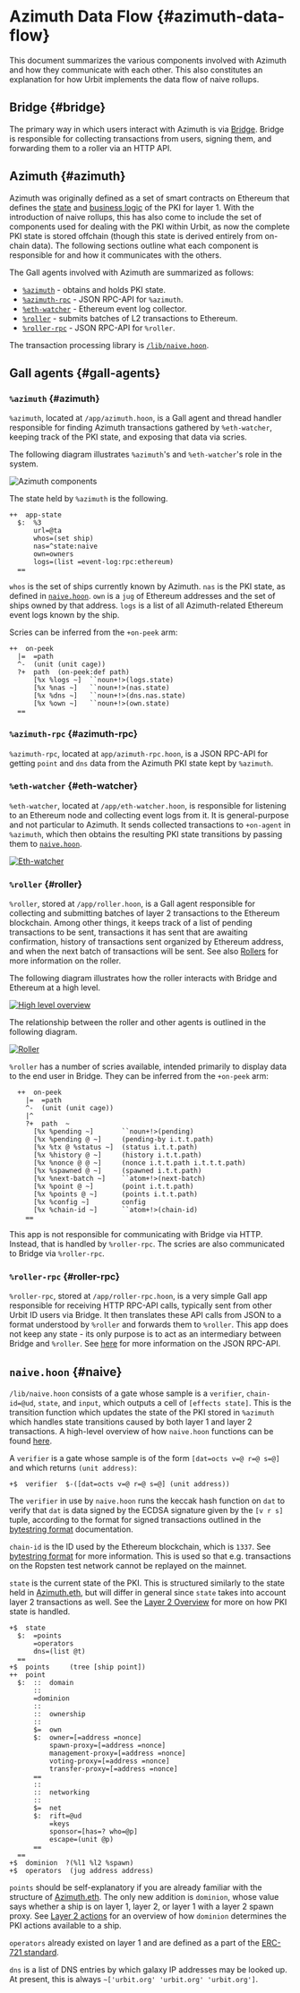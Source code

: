 # Azimuth Data Flow {#azimuth-data-flow}

This document summarizes the various components involved with Azimuth and how they communicate with each other. This also constitutes an explanation for how Urbit implements the data flow of naive rollups.

## Bridge {#bridge}

The primary way in which users interact with Azimuth is via [Bridge](https://bridge.urbit.org). Bridge is responsible for collecting transactions from users, signing them, and forwarding them to a roller via an HTTP API.

## Azimuth {#azimuth}

Azimuth was originally defined as a set of smart contracts on Ethereum that defines the [state](../reference/azimuth-eth.md) and [business logic](../reference/ecliptic.md) of the PKI for layer 1. With the introduction of naive rollups, this has also come to include the set of components used for dealing with the PKI within Urbit, as now the complete PKI state is stored offchain (though this state is derived entirely from on-chain data). The following sections outline what each component is responsible for and how it communicates with the others.

The Gall agents involved with Azimuth are summarized as follows:

- [`%azimuth`](#azimuth) - obtains and holds PKI state.
- [`%azimuth-rpc`](#azimuth-rpc) - JSON RPC-API for `%azimuth`.
- [`%eth-watcher`](#eth-watcher) - Ethereum event log collector.
- [`%roller`](#roller) - submits batches of L2 transactions to Ethereum.
- [`%roller-rpc`](#roller-rpc) - JSON RPC-API for `%roller`.

The transaction processing library is [`/lib/naive.hoon`](#naive).

## Gall agents {#gall-agents}

### `%azimuth` {#azimuth}

`%azimuth`, located at `/app/azimuth.hoon`, is a Gall agent and thread handler responsible for finding Azimuth transactions gathered by `%eth-watcher`, keeping track of the PKI state, and exposing that data via scries.

The following diagram illustrates `%azimuth`'s and `%eth-watcher`'s role in the system.

![Azimuth components](https://media.urbit.org/docs/layer2/l2-azimuth-azimuth.svg)

The state held by `%azimuth` is the following.

```hoon
++  app-state
  $:  %3
      url=@ta
      whos=(set ship)
      nas=^state:naive
      own=owners
      logs=(list =event-log:rpc:ethereum)
  ==
```

`whos` is the set of ships currently known by Azimuth. `nas` is the PKI state, as defined in [`naive.hoon`](#naive). `own` is a `jug` of Ethereum addresses and the set of ships owned by that address. `logs` is a list of all Azimuth-related Ethereum event logs known by the ship.

Scries can be inferred from the `+on-peek` arm:

```hoon
++  on-peek
  |=  =path
  ^-  (unit (unit cage))
  ?+  path  (on-peek:def path)
      [%x %logs ~]  ``noun+!>(logs.state)
      [%x %nas ~]   ``noun+!>(nas.state)
      [%x %dns ~]   ``noun+!>(dns.nas.state)
      [%x %own ~]   ``noun+!>(own.state)
  ==
```

### `%azimuth-rpc` {#azimuth-rpc}

`%azimuth-rpc`, located at `app/azimuth-rpc.hoon`, is a JSON RPC-API for getting `point` and `dns` data from the Azimuth PKI state kept by `%azimuth`.

### `%eth-watcher` {#eth-watcher}

`%eth-watcher`, located at `/app/eth-watcher.hoon`, is responsible for listening to an Ethereum node and collecting event logs from it. It is general-purpose and not particular to Azimuth. It sends collected transactions to `+on-agent` in `%azimuth`, which then obtains the resulting PKI state transitions by passing them to [`naive.hoon`](#naive).

[![Eth-watcher](https://media.urbit.org/docs/layer2/roller-agents.png)](https://media.urbit.org/docs/layer2/roller-agents.png)

### `%roller` {#roller}

`%roller`, stored at `/app/roller.hoon`, is a Gall agent responsible for collecting and submitting batches of layer 2 transactions to the Ethereum blockchain. Among other things, it keeps track of a list of pending transactions to be sent, transactions it has sent that are awaiting confirmation, history of transactions sent organized by Ethereum address, and when the next batch of transactions will be sent. See also [Rollers](../reference/roller.md) for more information on the roller.

The following diagram illustrates how the roller interacts with Bridge and Ethereum at a high level.

[![High level overview](https://media.urbit.org/docs/layer2/l2-high.png)](https://media.urbit.org/docs/layer2/l2-high.png)

The relationship between the roller and other agents is outlined in the following diagram.

[![Roller](https://media.urbit.org/docs/layer2/roller-agents.png)](https://media.urbit.org/docs/layer2/roller-agents.png)

`%roller` has a number of scries available, intended primarily to display data to the end user in Bridge. They can be inferred from the `+on-peek` arm:

```hoon
  ++  on-peek
    |=  =path
    ^-  (unit (unit cage))
    |^
    ?+  path  ~
      [%x %pending ~]       ``noun+!>(pending)
      [%x %pending @ ~]     (pending-by i.t.t.path)
      [%x %tx @ %status ~]  (status i.t.t.path)
      [%x %history @ ~]     (history i.t.t.path)
      [%x %nonce @ @ ~]     (nonce i.t.t.path i.t.t.t.path)
      [%x %spawned @ ~]     (spawned i.t.t.path)
      [%x %next-batch ~]    ``atom+!>(next-batch)
      [%x %point @ ~]       (point i.t.t.path)
      [%x %points @ ~]      (points i.t.t.path)
      [%x %config ~]        config
      [%x %chain-id ~]      ``atom+!>(chain-id)
    ==
```

This app is not responsible for communicating with Bridge via HTTP. Instead, that is handled by `%roller-rpc`. The scries are also communicated to Bridge via `%roller-rpc`.

### `%roller-rpc` {#roller-rpc}

`%roller-rpc`, stored at `/app/roller-rpc.hoon`, is a very simple Gall app responsible for receiving HTTP RPC-API calls, typically sent from other Urbit ID users via Bridge. It then translates these API calls from JSON to a format understood by `%roller` and forwards them to `%roller`. This app does not keep any state - its only purpose is to act as an intermediary between Bridge and `%roller`. See [here](../reference/layer2-api.md) for more information on the JSON RPC-API.

## `naive.hoon` {#naive}

`/lib/naive.hoon` consists of a gate whose sample is a `verifier`, `chain-id=@ud`, `state`, and `input`, which outputs a cell of `[effects state]`. This is the transition function which updates the state of the PKI stored in `%azimuth` which handles state transitions caused by both layer 1 and layer 2 transactions. A high-level overview of how `naive.hoon` functions can be found [here](layer2.md#layer-2).

A `verifier` is a gate whose sample is of the form `[dat=octs v=@ r=@ s=@]` and which returns `(unit address)`:

```hoon
+$  verifier  $-([dat=octs v=@ r=@ s=@] (unit address))
```

The `verifier` in use by `naive.hoon` runs the keccak hash function on `dat` to verify that `dat` is data signed by the ECDSA signature given by the `[v r s]` tuple, according to the format for signed transactions outlined in the [bytestring format](../reference/bytestring.md) documentation.

`chain-id` is the ID used by the Ethereum blockchain, which is `1337`. See [bytestring format](../reference/bytestring.md) for more information. This is used so that e.g. transactions on the Ropsten test network cannot be replayed on the mainnet.

`state` is the current state of the PKI. This is structured similarly to the state held in [Azimuth.eth](../reference/azimuth-eth.md), but will differ in general since `state` takes into account layer 2 transactions as well. See the [Layer 2 Overview](layer2.md#state) for more on how PKI state is handled.

```hoon
+$  state
  $:  =points
      =operators
      dns=(list @t)
  ==
+$  points     (tree [ship point])
++  point
  $:  ::  domain
      ::
      =dominion
      ::
      ::  ownership
      ::
      $=  own
      $:  owner=[=address =nonce]
          spawn-proxy=[=address =nonce]
          management-proxy=[=address =nonce]
          voting-proxy=[=address =nonce]
          transfer-proxy=[=address =nonce]
      ==
      ::
      ::  networking
      ::
      $=  net
      $:  rift=@ud
          =keys
          sponsor=[has=? who=@p]
          escape=(unit @p)
      ==
  ==
+$  dominion  ?(%l1 %l2 %spawn)
+$  operators  (jug address address)
```

`points` should be self-explanatory if you are already familiar with the structure of [Azimuth.eth](../reference/azimuth-eth.md). The only new addition is `dominion`, whose value says whether a ship is on layer 1, layer 2, or layer 1 with a layer 2 spawn proxy. See [Layer 2 actions](../reference/l2-actions.md) for an overview of how `dominion` determines the PKI actions available to a ship.

`operators` already existed on layer 1 and are defined as a part of the [ERC-721 standard](https://eips.ethereum.org/EIPS/eip-721).

`dns` is a list of DNS entries by which galaxy IP addresses may be looked up. At present, this is always `~['urbit.org' 'urbit.org' 'urbit.org']`.

